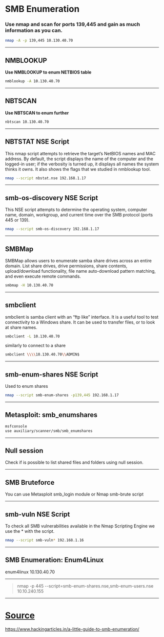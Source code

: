 # SMB Enumeration

### Use nmap and scan for ports 139,445 and gain as much information as you can.

```bash
nmap -A -p 139,445 10.130.40.70
```

---

## NMBLOOKUP

**Use NMBLOOKUP to enum NETBIOS table**

```bash
nmblookup -A 10.130.40.70
```
---
## NBTSCAN

**Use NBTSCAN to enum further**

```bash
nbtscan 10.130.40.70
```
---
## NBTSTAT NSE Script

This nmap script attempts to retrieve the target’s NetBIOS names and MAC address. By default, the script displays the name of the computer and the logged-in user; if the verbosity is turned up, it displays all names the system thinks it owns. It also shows the flags that we studied in nmblookup tool.

```bash
nmap --script nbstat.nse 192.168.1.17
```
---
## smb-os-discovery NSE Script

This NSE script attempts to determine the operating system, computer name, domain, workgroup, and current time over the SMB protocol (ports 445 or 139).

```bash
nmap --script smb-os-discovery 192.168.1.17
```
---
## SMBMap

SMBMap allows users to enumerate samba share drives across an entire domain. List share drives, drive permissions, share contents, upload/download functionality, file name auto-download pattern matching, and even execute remote commands.

```bash
smbmap -H 10.130.40.70
```
---
## smbclient

smbclient is samba client with an “ftp like” interface. It is a useful tool to test connectivity to a Windows share. It can be used to transfer files, or to look at share names.

```bash
smbclient -L 10.130.40.70
```

similarly to connect to a share

```bash
smbclient \\\\10.130.40.70\\ADMIN$
```
---
## smb-enum-shares NSE Script

Used to enum shares

```bash
nmap --script smb-enum-shares -p139,445 192.168.1.17
```
---
## Metasploit: smb_enumshares

```bash
msfconsole
use auxiliary/scanner/smb/smb_enumshares
```
---
## Null session

Check if is possible to list shared files and folders using null session.

---
## SMB Bruteforce

You can use Metasploit smb_login module or Nmap smb-brute script

---
## smb-vuln NSE Script

To check all SMB vulnerabilities available in the Nmap Scripting Engine we use the * with the script.

```bash
nmap --script smb-vuln* 192.168.1.16
```
---
## SMB Enumeration: Enum4Linux

enum4linux 10.130.40.70

---
> nmap -p 445 --script=smb-enum-shares.nse,smb-enum-users.nse 10.10.240.155

---
# **[Source](https://www.hackingarticles.in/a-little-guide-to-smb-enumeration/)**

https://www.hackingarticles.in/a-little-guide-to-smb-enumeration/